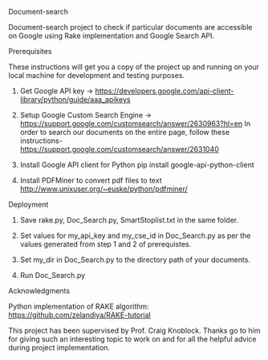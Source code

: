 Document-search

Document-search project to check if particular documents are accessible on Google using Rake implementation and Google Search API.

Prerequisites

These instructions will get you a copy of the project up and running on your local machine for development and testing purposes.

1) Get Google API key -> https://developers.google.com/api-client-library/python/guide/aaa_apikeys

2) Setup Google Custom Search Engine -> https://support.google.com/customsearch/answer/2630963?hl=en
In order to search our documents on the entire page, follow these instructions- https://support.google.com/customsearch/answer/2631040

3) Install Google API client for Python
pip install google-api-python-client

4) Install PDFMiner to convert pdf files to text
http://www.unixuser.org/~euske/python/pdfminer/

Deployment

1) Save rake.py, Doc_Search.py, SmartStoplist.txt in the same folder.

2) Set values for my_api_key and my_cse_id in Doc_Search.py as per the values generated from step 1 and 2 of prerequistes.

3) Set my_dir in Doc_Search.py to the directory path of your documents.

4) Run Doc_Search.py

Acknowledgments

Python implementation of RAKE algorithm: https://github.com/zelandiya/RAKE-tutorial

This project has been supervised by Prof. Craig Knoblock. Thanks go to him for giving such an interesting topic to work on and for all the helpful advice during project implementation.
